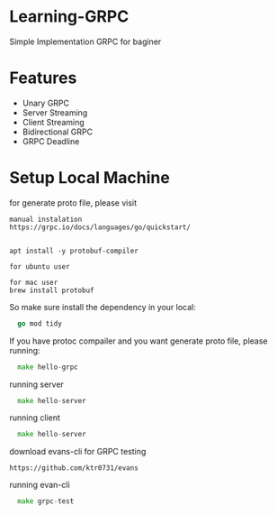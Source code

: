 # Learning-GRPC

Simple Implementation GRPC for baginer

# Features

- Unary GRPC
- Server Streaming
- Client Streaming
- Bidirectional GRPC
- GRPC Deadline

# Setup Local Machine 
for generate proto file, please visit

```
manual instalation
https://grpc.io/docs/languages/go/quickstart/


apt install -y protobuf-compiler

for ubuntu user

for mac user
brew install protobuf
```

So make sure install the dependency in your local:

```go
  go mod tidy
```

If you have protoc compailer and you want generate proto file, please running:

```go
  make hello-grpc
```
running server
```go
  make hello-server
```

running client
```go
  make hello-server
```

download evans-cli for GRPC testing
```
https://github.com/ktr0731/evans
```

running evan-cli
```go
  make grpc-test
```
